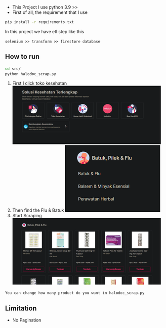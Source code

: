 - This Project I use python 3.9 >>
- First of all, the requirement that I use

```bash
pip install -r requirements.txt
```
In this project we have etl step like this

`selenium >> transform >> firestore database`

## How to run
```bash
cd src/
python halodoc_scrap.py 
```
1. First I click toko kesehatan
![Alt text](resources/documentation/Screenshot%202024-06-09%20055639.png)
2. Then find the Flu & Batuk 
![Alt text](resources/documentation/Screenshot%202024-06-09%20055816.png)
3. Start Scraping 
![Alt text](resources/documentation/Screenshot%202024-06-09%20055854.png)

`You can change how many product do you want in halodoc_scrap.py`

## Limitation
- No Pagination


